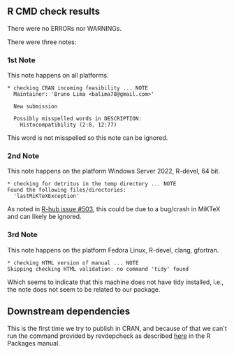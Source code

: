 ## R CMD check results
There were no ERRORs nor WARNINGs. 

There were three notes:

### 1st Note
This note happens on all platforms.  

```
* checking CRAN incoming feasibility ... NOTE
  Maintainer: 'Bruno Lima <balima78@gmail.com>'
  
  New submission
  
  Possibly misspelled words in DESCRIPTION:
    Histocompatibility (2:8, 12:77)
```
This word is not misspelled so this note can be ignored.

### 2nd Note
This note happens on the platform Windows Server 2022, R-devel, 64 bit.  

```
* checking for detritus in the temp directory ... NOTE
Found the following files/directories:
  'lastMiKTeXException'
```
As noted in [R-hub issue #503](https://github.com/r-hub/rhub/issues/503), this could be due to a bug/crash in MiKTeX and can likely be ignored.


### 3rd Note
This note happens on the platform Fedora Linux, R-devel, clang, gfortran.

```
* checking HTML version of manual ... NOTE
Skipping checking HTML validation: no command 'tidy' found
```

Which seems to indicate that this machine does not have tidy installed, i.e., the note does not seem to be related to our package.

## Downstream dependencies
This is the first time we try to publish in CRAN, and because of that we can't run the command provided by revdepcheck as described [here](https://r-pkgs.org/release.html#release-deps) in the R Packages manual.